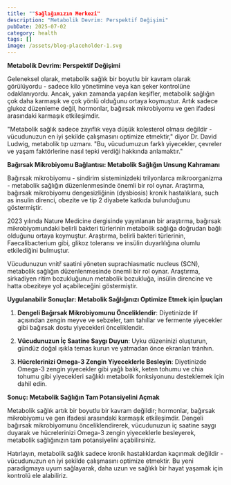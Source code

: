 ```yaml
---
title: ""Sağlığımızın Merkezi"
description: "Metabolik Devrim: Perspektif Değişimi"
pubDate: 2025-07-02
category: health
tags: []
image: /assets/blog-placeholder-1.svg
---
```


**Metabolik Devrim: Perspektif Değişimi**

Geleneksel olarak, metabolik sağlık bir boyutlu bir kavram olarak görülüyordu - sadece kilo yönetimine veya kan şeker kontrolüne odaklanıyordu. Ancak, yakın zamanda yapılan keşifler, metabolik sağlığın çok daha karmaşık ve çok yönlü olduğunu ortaya koymuştur. Artık sadece glukoz düzenleme değil, hormonlar, bağırsak mikrobiyomu ve gen ifadesi arasındaki karmaşık etkileşimdir.

"Metabolik sağlık sadece zayıflık veya düşük kolesterol olması değildir - vücudunuzun en iyi şekilde çalışmasını optimize etmektir," diyor Dr. David Ludwig, metabolik tıp uzmanı. "Bu, vücudumuzun farklı yiyecekler, çevreler ve yaşam faktörlerine nasıl tepki verdiği hakkında anlamaktır."

**Bağırsak Mikrobiyomu Bağlantısı: Metabolik Sağlığın Unsung Kahramanı**

Bağırsak mikrobiyomu - sindirim sisteminizdeki trilyonlarca mikroorganizma - metabolik sağlığın düzenlenmesinde önemli bir rol oynar. Araştırma, bağırsak mikrobiyomu dengesizliğinin (dysbiosis) kronik hastalıklara, such as insulin direnci, obezite ve tip 2 diyabete katkıda bulunduğunu göstermiştir.

2023 yılında Nature Medicine dergisinde yayınlanan bir araştırma, bağırsak mikrobiyomundaki belirli bakteri türlerinin metabolik sağlığa doğrudan bağlı olduğunu ortaya koymuştur. Araştırma, belirli bakteri türlerinin, Faecalibacterium gibi, glikoz toleransı ve insülin duyarlılığına olumlu etkilediğini bulmuştur.

Vücudunuzun vnitř saatini yöneten suprachiasmatic nucleus (SCN), metabolik sağlığın düzenlenmesinde önemli bir rol oynar. Araştırma, sirkadiyen ritim bozukluğunun metabolik bozukluğa, insülin direncine ve hatta obeziteye yol açabileceğini göstermiştir.

**Uygulanabilir Sonuçlar: Metabolik Sağlığınızı Optimize Etmek için İpuçları**

1. **Dengeli Bağırsak Mikrobiyomunu Önceliklendir**: Diyetinizde lif açısından zengin meyve ve sebzeler, tam tahıllar ve fermente yiyecekler gibi bağırsak dostu yiyecekleri önceliklendir.

2. **Vücudunuzun İç Saatine Saygı Duyun**: Uyku düzeninizi oluşturun, gündüz doğal ışıkla temas kurun ve yatmadan önce ekranları tránhın.

3. **Hücrelerinizi Omega-3 Zengin Yiyeceklerle Besleyin**: Diyetinizde Omega-3 zengin yiyecekler gibi yağlı balık, keten tohumu ve chia tohumu gibi yiyecekleri sağlıklı metabolik fonksiyonunu desteklemek için dahil edin.

**Sonuç: Metabolik Sağlığın Tam Potansiyelini Açmak**

Metabolik sağlık artık bir boyutlu bir kavram değildir; hormonlar, bağırsak mikrobiyomu ve gen ifadesi arasındaki karmaşık etkileşimdir. Dengeli bağırsak mikrobiyomunu önceliklendirerek, vücudunuzun iç saatine saygı duyarak ve hücrelerinizi Omega-3 zengin yiyeceklerle besleyerek, metabolik sağlığınızın tam potansiyelini açabilirsiniz.

Hatırlayın, metabolik sağlık sadece kronik hastalıklardan kaçınmak değildir - vücudunuzun en iyi şekilde çalışmasını optimize etmektir. Bu yeni paradigmaya uyum sağlayarak, daha uzun ve sağlıklı bir hayat yaşamak için kontrolü ele alabiliriz.